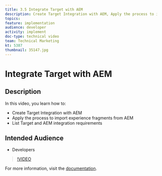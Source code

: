 ```yaml
---
title: 3.5 Integrate Target with AEM
description: Create Target Integration with AEM, Apply the process to import experience fragments from AEM, List Target and AEM integration requirements
topics: 
feature: implementation
audience: developer
activity: implement
doc-type: technical video
team: Technical Marketing
kt: 5387
thumbnail: 35147.jpg
---
```


# Integrate Target with AEM

## Description

In this video, you learn how to:

* Create Target Integration with AEM
* Apply the process to import experience fragments from AEM
* List Target and AEM integration requirements

## Intended Audience

* Developers

>[!VIDEO](https://video.tv.adobe.com/v/35147/?quality=12)

For more information, visit the [documentation](https://docs.adobe.com/content/help/en/target/using/experiences/offers/aem-experience-fragments.html).
